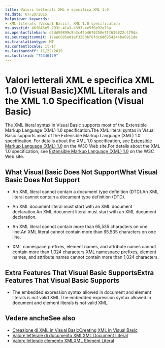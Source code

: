 ```yaml
---
title: Valori letterali XML e specifica XML 1.0
ms.date: 07/20/2015
helpviewer_keywords:
- XML literals [Visual Basic], XML 1.0 specification
ms.assetid: 46f046e5-293c-41a3-b893-4e5f6e32e78a
ms.openlocfilehash: d5dd90899c8a3c4fb4670258e7ff636822c479da
ms.sourcegitcommit: 17ee6605e01ef32506f8fdc686954244ba6911de
ms.translationtype: MT
ms.contentlocale: it-IT
ms.lasthandoff: 11/22/2019
ms.locfileid: "74346179"
---
```

# <a name="xml-literals-and-the-xml-10-specification-visual-basic"></a><span data-ttu-id="7d270-102">Valori letterali XML e specifica XML 1.0 (Visual Basic)</span><span class="sxs-lookup"><span data-stu-id="7d270-102">XML Literals and the XML 1.0 Specification (Visual Basic)</span></span>
<span data-ttu-id="7d270-103">The XML literal syntax in Visual Basic supports most of the Extensible Markup Language (XML) 1.0 specification.</span><span class="sxs-lookup"><span data-stu-id="7d270-103">The XML literal syntax in Visual Basic supports most of the Extensible Markup Language (XML) 1.0 specification.</span></span> <span data-ttu-id="7d270-104">For details about the XML 1.0 specification, see [Extensible Markup Language (XML) 1.0](https://www.w3.org/TR/xml) on the W3C Web site.</span><span class="sxs-lookup"><span data-stu-id="7d270-104">For details about the XML 1.0 specification, see [Extensible Markup Language (XML) 1.0](https://www.w3.org/TR/xml) on the W3C Web site.</span></span>  
  
## <a name="what-visual-basic-does-not-support"></a><span data-ttu-id="7d270-105">What Visual Basic Does Not Support</span><span class="sxs-lookup"><span data-stu-id="7d270-105">What Visual Basic Does Not Support</span></span>  
  
- <span data-ttu-id="7d270-106">An XML literal cannot contain a document type definition (DTD).</span><span class="sxs-lookup"><span data-stu-id="7d270-106">An XML literal cannot contain a document type definition (DTD).</span></span>  
  
- <span data-ttu-id="7d270-107">An XML document literal must start with an XML document declaration.</span><span class="sxs-lookup"><span data-stu-id="7d270-107">An XML document literal must start with an XML document declaration.</span></span>  
  
- <span data-ttu-id="7d270-108">An XML literal cannot contain more than 65,535 characters on one line.</span><span class="sxs-lookup"><span data-stu-id="7d270-108">An XML literal cannot contain more than 65,535 characters on one line.</span></span>  
  
- <span data-ttu-id="7d270-109">XML namespace prefixes, element names, and attribute names cannot contain more than 1,024 characters.</span><span class="sxs-lookup"><span data-stu-id="7d270-109">XML namespace prefixes, element names, and attribute names cannot contain more than 1,024 characters.</span></span>  
  
## <a name="extra-features-that-visual-basic-supports"></a><span data-ttu-id="7d270-110">Extra Features That Visual Basic Supports</span><span class="sxs-lookup"><span data-stu-id="7d270-110">Extra Features That Visual Basic Supports</span></span>  
  
- <span data-ttu-id="7d270-111">The embedded expression syntax allowed in document and element literals is not valid XML.</span><span class="sxs-lookup"><span data-stu-id="7d270-111">The embedded expression syntax allowed in document and element literals is not valid XML.</span></span>  
  
## <a name="see-also"></a><span data-ttu-id="7d270-112">Vedere anche</span><span class="sxs-lookup"><span data-stu-id="7d270-112">See also</span></span>

- [<span data-ttu-id="7d270-113">Creazione di XML in Visual Basic</span><span class="sxs-lookup"><span data-stu-id="7d270-113">Creating XML in Visual Basic</span></span>](../../../../visual-basic/programming-guide/language-features/xml/creating-xml.md)
- [<span data-ttu-id="7d270-114">Valore letterale di documento XML</span><span class="sxs-lookup"><span data-stu-id="7d270-114">XML Document Literal</span></span>](../../../../visual-basic/language-reference/xml-literals/xml-document-literal.md)
- [<span data-ttu-id="7d270-115">Valore letterale elemento XML</span><span class="sxs-lookup"><span data-stu-id="7d270-115">XML Element Literal</span></span>](../../../../visual-basic/language-reference/xml-literals/xml-element-literal.md)
